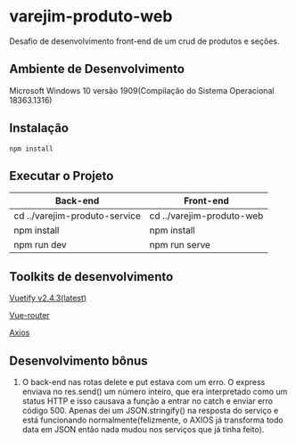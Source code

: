 # varejim-produto-web
Desafio de desenvolvimento front-end de um crud de produtos e seções.

## Ambiente de Desenvolvimento

Microsoft Windows 10 versão 1909(Compilação do Sistema Operacional 18363.1316)


## Instalação

```
npm install
```

## Executar o Projeto

Back-end | Front-end
---------|----------
cd ../varejim-produto-service | cd ../varejim-produto-web
npm install | npm install
npm run dev | npm run serve

## Toolkits de desenvolvimento

[Vuetify v2.4.3(latest)](https://vuetifyjs.com/en/)

[Vue-router](https://router.vuejs.org/)

[Axios](https://github.com/axios/axios)

## Desenvolvimento bônus

1. O back-end nas rotas delete e put estava com um erro. O express enviava no res.send() um número inteiro, que era interpretado como um status HTTP e isso causava a função a entrar no catch e enviar erro código 500. Apenas dei um JSON.stringify() na resposta do serviço e está funcionando normalmente(felizmente, o AXIOS já transforma todo data em JSON então nada mudou nos serviços que já tinha feito).

